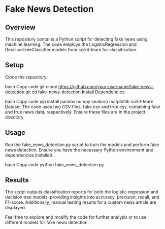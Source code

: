 # Fake News Detection
## Overview
This repository contains a Python script for detecting fake news using machine learning. The code employs the LogisticRegression and DecisionTreeClassifier models from scikit-learn for classification.

## Setup
Clone the repository:

bash
Copy code
git clone https://github.com/your-username/fake-news-detection.git
cd fake-news-detection
Install Dependencies:

bash
Copy code
pip install pandas numpy seaborn matplotlib scikit-learn
Dataset
The code uses two CSV files, fake.csv and true.csv, containing fake and true news data, respectively. Ensure these files are in the project directory.

## Usage
Run the fake_news_detection.py script to train the models and perform fake news detection. Ensure you have the necessary Python environment and dependencies installed.

bash
Copy code
python fake_news_detection.py
## Results
The script outputs classification reports for both the logistic regression and decision tree models, providing insights into accuracy, precision, recall, and F1-score. Additionally, manual testing results for a custom news article are displayed.

Feel free to explore and modify the code for further analysis or to use different models for fake news detection.

